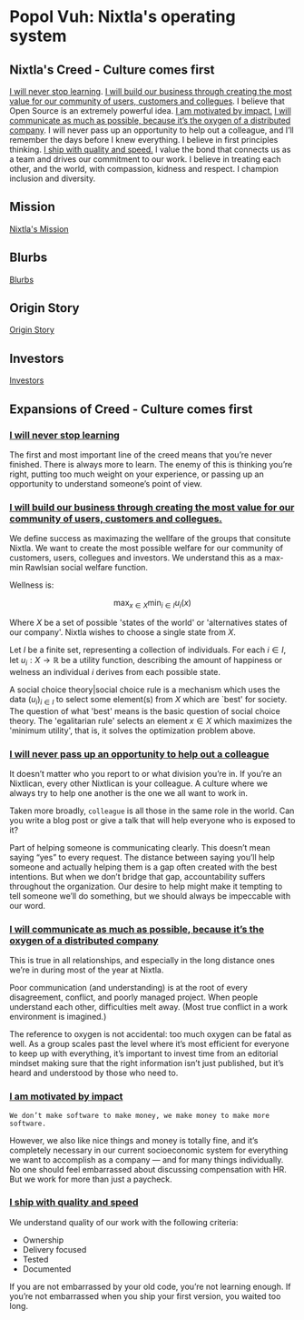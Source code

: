 # Popol Vuh: Nixtla's operating system

## Nixtla's Creed - Culture comes first
[I will never stop learning](#i-will-never-stop-learning). [I will build our business  through creating the most value for our community of users, customers and collegues](#i-will-build-our-business-through-creating-the-most-value-for-our-community-of-users-customers-and-collegues). I believe that Open Source is an extremely powerful idea. [I am motivated by impact.](#i-am-motivated-by-impact) [I will communicate as much as possible, because it’s the oxygen of a distributed company](#i-will-communicate-as-much-as-possible-because-its-the-oxygen-of-a-distributed-company). I will never pass up an opportunity to help out a colleague, and I’ll remember the days before I knew everything. I believe in first principles thinking. [I ship with quality and speed.](#i-ship-with-quality-and-speed)
I value the bond that connects us as a team and drives our commitment to our work. I believe in treating each other, and the world, with compassion, kidness and respect. I champion inclusion and diversity.


## Mission
[Nixtla's Mission](Mission.md)

## Blurbs
[Blurbs](Blurbs.md)

## Origin Story
[Origin Story](OriginStory.md)

## Investors
[Investors](Investors.md)


## Expansions of Creed - Culture comes first

### [I will never stop learning](#i-will-never-stop-learning)
The first and most important line of the creed means that you’re never finished. There is always more to learn. The enemy of this is thinking you’re right, putting too much weight on your experience, or passing up an opportunity to understand someone’s point of view.

### [I will build our business  through creating the most value for our community of users, customers and collegues.](#i-will-build-our-business-through-creating-the-most-value-for-our-community-of-users-customers-and-collegues)
We define success as maximazing the wellfare of the groups that consitute Nixtla. We want to create the most possible welfare for our community of customers, users, collegues and investors. We understand this as a max-min  Rawlsian social welfare function.  

Wellness is: 

$$
\max_{x\in X}\min_{i\in I}u_{i}(x)
$$

Where $X$ be a set of possible 'states of the world' or 'alternatives states of our company'. Nixtla wishes to choose a single state from $X$.  

Let $I$ be a finite set, representing a collection of individuals.  For each $i \in I$, let $u_i:X\longrightarrow\mathbb{R}$ be a utility function, describing the amount of happiness or welness an individual $i$ derives from each possible state.

A social choice theory|social choice rule is a mechanism which uses the data $(u_i)_{i \in I}$ to select some element(s) from $X$ which are `best' for society. The question of what 'best' means is the basic question of social choice theory. The 'egalitarian rule' selects an element $x \in X$ which maximizes the 'minimum utility', that is, it solves the optimization problem above. 


### [I will never pass up an opportunity to help out a colleague](#i-will-never-pass-up-an-opportunity-to-help-out-a-colleague)
It doesn’t matter who you report to or what division you’re in. If you’re an Nixtlican, every other Nixtlican is your colleague. A culture where we always try to help one another is the one we all want to work in.

Taken more broadly, `colleague` is all those in the same role in the world. Can you write a blog post or give a talk that will help everyone who is exposed to it?

Part of helping someone is communicating clearly. This doesn’t mean saying “yes” to every request. The distance between saying you’ll help someone and actually helping them is a gap often created with the best intentions. But when we don’t bridge that gap, accountability suffers throughout the organization. Our desire to help might make it tempting to tell someone we’ll do something, but we should always be impeccable with our word. 


### [I will communicate as much as possible, because it’s the oxygen of a distributed company](#i-will-communicate-as-much-as-possible-because-its-the-oxygen-of-a-distributed-company)

This is true in all relationships, and especially in the long distance ones we’re in during most of the year at Nixtla. 

Poor communication (and understanding) is at the root of every disagreement, conflict, and poorly managed project. When people understand each other, difficulties melt away. (Most true conflict in a work environment is imagined.)

The reference to oxygen is not accidental: too much oxygen can be fatal as well. As a group scales past the level where it’s most efficient for everyone to keep up with everything, it’s important to invest time from an editorial mindset making sure that the right information isn’t just published, but it’s heard and understood by those who need to.


### [I am motivated by impact](#i-am-motivated-by-impact)

`We don’t make software to make money, we make money to make more software.`

However, we also like nice things and money is totally fine, and it’s completely necessary in our current socioeconomic system for everything we want to accomplish as a company — and for many things individually. 
No one should feel embarrassed about discussing compensation with HR. But we work for more than just a paycheck.

### [I ship with quality and speed](#i-ship-with-quality-and-speed)

We understand quality of our work with the following criteria:

* Ownership
* Delivery focused
* Tested
* Documented

If you are not embarrassed by your old code, you’re not learning enough. If you’re not embarrassed when you ship your first version, you waited too long. 

